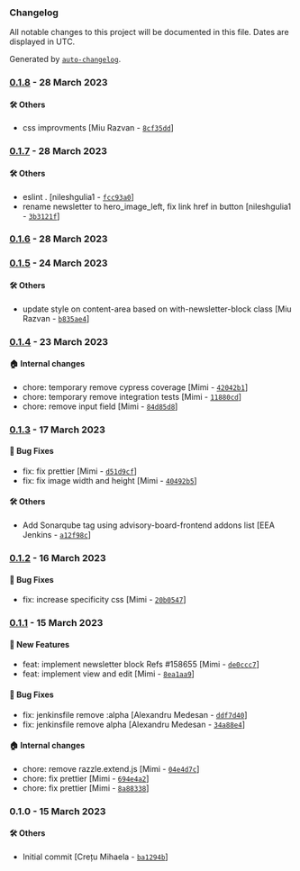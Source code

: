 ### Changelog

All notable changes to this project will be documented in this file. Dates are displayed in UTC.

Generated by [`auto-changelog`](https://github.com/CookPete/auto-changelog).

### [0.1.8](https://github.com/eea/volto-newsletter-block/compare/0.1.7...0.1.8) - 28 March 2023

#### :hammer_and_wrench: Others

- css improvments [Miu Razvan - [`8cf35dd`](https://github.com/eea/volto-newsletter-block/commit/8cf35dd5a72e09abb296ce24c8010d3f1204726f)]
### [0.1.7](https://github.com/eea/volto-newsletter-block/compare/0.1.6...0.1.7) - 28 March 2023

#### :hammer_and_wrench: Others

- eslint . [nileshgulia1 - [`fcc93a0`](https://github.com/eea/volto-newsletter-block/commit/fcc93a0c1daa3ed0ea47d529c655c651fff00e29)]
- rename newsletter to hero_image_left, fix link href in button [nileshgulia1 - [`3b3121f`](https://github.com/eea/volto-newsletter-block/commit/3b3121fc18f0f2479e09896e0f7430f338038a49)]
### [0.1.6](https://github.com/eea/volto-newsletter-block/compare/0.1.5...0.1.6) - 28 March 2023

### [0.1.5](https://github.com/eea/volto-newsletter-block/compare/0.1.4...0.1.5) - 24 March 2023

#### :hammer_and_wrench: Others

- update style on content-area based on with-newsletter-block class [Miu Razvan - [`b835ae4`](https://github.com/eea/volto-newsletter-block/commit/b835ae4a370f1a713e3dd9650372663cb0da333f)]
### [0.1.4](https://github.com/eea/volto-newsletter-block/compare/0.1.3...0.1.4) - 23 March 2023

#### :house: Internal changes

- chore: temporary remove cypress coverage [Mimi - [`42042b1`](https://github.com/eea/volto-newsletter-block/commit/42042b1f6cebb20c53a44a3b0eb35406a49b5601)]
- chore: temporary remove integration tests [Mimi - [`11880cd`](https://github.com/eea/volto-newsletter-block/commit/11880cdf7726dd72edca9411a92641317e0fc85d)]
- chore: remove input field [Mimi - [`84d85d8`](https://github.com/eea/volto-newsletter-block/commit/84d85d8cf50cd9bceceec522b05d3621ebb05c8f)]

### [0.1.3](https://github.com/eea/volto-newsletter-block/compare/0.1.2...0.1.3) - 17 March 2023

#### :bug: Bug Fixes

- fix: fix prettier [Mimi - [`d51d9cf`](https://github.com/eea/volto-newsletter-block/commit/d51d9cfffbdfdbf9839f40b2792d68ec6d32ad67)]
- fix: fix image width and height [Mimi - [`40492b5`](https://github.com/eea/volto-newsletter-block/commit/40492b502adf63b6e7867ecf3f3b4036b9add907)]

#### :hammer_and_wrench: Others

- Add Sonarqube tag using advisory-board-frontend addons list [EEA Jenkins - [`a12f98c`](https://github.com/eea/volto-newsletter-block/commit/a12f98cd0d27c5a3119827762ce4681fe3f3901c)]
### [0.1.2](https://github.com/eea/volto-newsletter-block/compare/0.1.1...0.1.2) - 16 March 2023

#### :bug: Bug Fixes

- fix: increase specificity css [Mimi - [`20b0547`](https://github.com/eea/volto-newsletter-block/commit/20b0547c9646266a96e02c5c2e125764b17d23c4)]

### [0.1.1](https://github.com/eea/volto-newsletter-block/compare/0.1.0...0.1.1) - 15 March 2023

#### :rocket: New Features

- feat: implement newsletter block Refs #158655 [Mimi - [`de0ccc7`](https://github.com/eea/volto-newsletter-block/commit/de0ccc7e38df14e72e86b940434b9efabe348bab)]
- feat: implement view and edit [Mimi - [`8ea1aa9`](https://github.com/eea/volto-newsletter-block/commit/8ea1aa9d1bde47c40f64ffd012a693d4df84a3e5)]

#### :bug: Bug Fixes

- fix: jenkinsfile remove :alpha [Alexandru Medesan - [`ddf7d40`](https://github.com/eea/volto-newsletter-block/commit/ddf7d404d950f2974cce46db0ff4f7f53fbadd72)]
- fix: jenkinsfile remove alpha [Alexandru Medesan - [`34a88e4`](https://github.com/eea/volto-newsletter-block/commit/34a88e4042d1a4c746853dc19fedaac4f1ae45f3)]

#### :house: Internal changes

- chore: remove razzle.extend.js [Mimi - [`04e4d7c`](https://github.com/eea/volto-newsletter-block/commit/04e4d7c08d6b8704b762440854f6fab46d7c5e95)]
- chore: fix prettier [Mimi - [`694e4a2`](https://github.com/eea/volto-newsletter-block/commit/694e4a2ce2f26453f2a9d6c29def65d7424c3f36)]
- chore: fix prettier [Mimi - [`8a88338`](https://github.com/eea/volto-newsletter-block/commit/8a88338be3944282620062653a1b4cc7937a02be)]

### 0.1.0 - 15 March 2023

#### :hammer_and_wrench: Others

- Initial commit [Crețu Mihaela - [`ba1294b`](https://github.com/eea/volto-newsletter-block/commit/ba1294bc93bdce1581802433a2c68b5a156232d0)]
